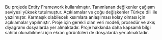 Bu projede Entity Framework kullanılmıştır.
Tanımlanan değikenler çağışım seviyesi yüksek tutulmuştur.
Açıklamalar ve çoğu değişkenler Türkçe dili ile yazılmıştır.
Karmaşık olabilecek kısımlara anlaşılması kolay olması için açıklamalar yapılmıştır.
Proje için gerekli olan veri modeli, prosedür ve akış diyagramı dosyalarda yer almaktadır.
Proje hakkında daha kapsamlı bilgi sahibi olunabilmesi için ekran görüntüleri de dosyalarda yer almaktadır.
